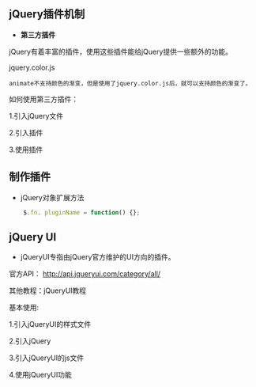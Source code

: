 ## jQuery插件机制
- **第三方插件**

jQuery有着丰富的插件，使用这些插件能给jQuery提供一些额外的功能。

jquery.color.js

	animate不支持颜色的渐变，但是使用了jquery.color.js后，就可以支持颜色的渐变了。

如何使用第三方插件：

1.引入jQuery文件

2.引入插件

3.使用插件

## 制作插件
- jQuery对象扩展方法
```javascript
    $.fn. pluginName = function() {};
```
## jQuery UI
- jQueryUI专指由jQuery官方维护的UI方向的插件。

官方API：
http://api.jqueryui.com/category/all/

其他教程：jQueryUI教程

基本使用:

1.引入jQueryUI的样式文件

2.引入jQuery

3.引入jQueryUI的js文件

4.使用jQueryUI功能

